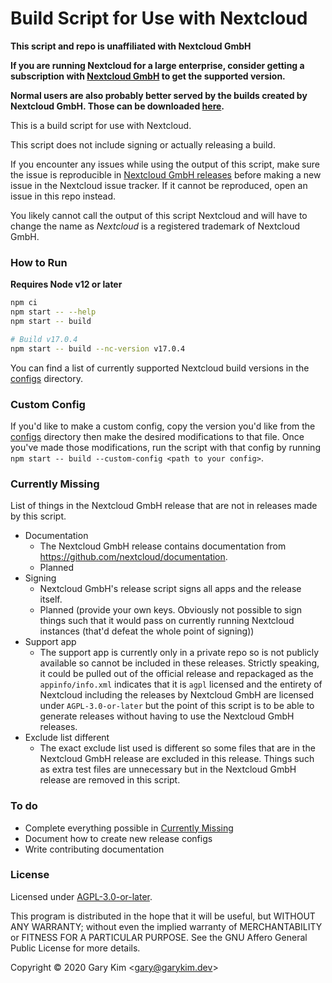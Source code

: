 # Build Script for Use with Nextcloud

**This script and repo is unaffiliated with Nextcloud GmbH**

**If you are running Nextcloud for a large enterprise, consider getting a subscription with [Nextcloud GmbH](https://nextcloud.com/enterprise/) to get the supported version.**

**Normal users are also probably better served by the builds created by Nextcloud GmbH. Those can be downloaded [here](https://nextcloud.com/install/).**

This is a build script for use with Nextcloud.

This script does not include signing or actually releasing a build.

If you encounter any issues while using the output of this script, make sure the issue is reproducible in [Nextcloud GmbH releases](https://download.nextcloud.com/server/releases/) before making a new issue in the Nextcloud issue tracker. If it cannot be reproduced, open an issue in this repo instead.

You likely cannot call the output of this script Nextcloud and will have to change the name as *Nextcloud* is a registered trademark of Nextcloud GmbH.

### How to Run

**Requires Node v12 or later**

```bash
npm ci
npm start -- --help
npm start -- build

# Build v17.0.4
npm start -- build --nc-version v17.0.4
```

You can find a list of currently supported Nextcloud build versions in the [configs](configs) directory.

### Custom Config

If you'd like to make a custom config, copy the version you'd like from the [configs](configs) directory then make the desired modifications to that file.
Once you've made those modifications, run the script with that config by running `npm start -- build --custom-config <path to your config>`.

### Currently Missing

List of things in the Nextcloud GmbH release that are not in releases made by this script.

* Documentation
    * The Nextcloud GmbH release contains documentation from <https://github.com/nextcloud/documentation>.
    * Planned
* Signing
    * Nextcloud GmbH's release script signs all apps and the release itself.
    * Planned (provide your own keys. Obviously not possible to sign things such that it would pass on currently running Nextcloud instances (that'd defeat the whole point of signing))
* Support app
    * The support app is currently only in a private repo so is not publicly available so cannot be included in these releases. Strictly speaking, it could be pulled out of the official release and repackaged as the `appinfo/info.xml` indicates that it is `agpl` licensed and the entirety of Nextcloud including the releases by Nextcloud GmbH are licensed under `AGPL-3.0-or-later` but the point of this script is to be able to generate releases without having to use the Nextcloud GmbH releases.
* Exclude list different
    * The exact exclude list used is different so some files that are in the Nextcloud GmbH release are excluded in this release. Things such as extra test files are unnecessary but in the Nextcloud GmbH release are removed in this script.

### To do

* Complete everything possible in [Currently Missing](#currently-missing)
* Document how to create new release configs
* Write contributing documentation

### License

Licensed under [AGPL-3.0-or-later](LICENSE).

This program is distributed in the hope that it will be useful, but WITHOUT ANY WARRANTY; without even the implied warranty of MERCHANTABILITY or FITNESS FOR A PARTICULAR PURPOSE.  See the GNU Affero General Public License for more details.

Copyright &copy; 2020 Gary Kim &lt;<gary@garykim.dev>&gt;
